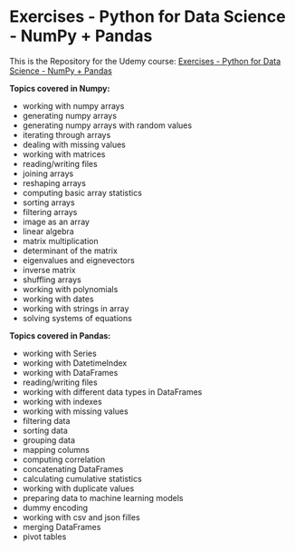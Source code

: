 # Exercises - Python for Data Science - NumPy + Pandas

This is the Repository for the Udemy course: [Exercises - Python for Data Science - NumPy + Pandas](https://www.udemy.com/course/python-for-data-science-numpy-pandas-exercises/)
 
**Topics covered in Numpy:**

- working with numpy arrays
- generating numpy arrays
- generating numpy arrays with random values
- iterating through arrays
- dealing with missing values
- working with matrices
- reading/writing files
- joining arrays
- reshaping arrays
- computing basic array statistics
- sorting arrays
- filtering arrays
- image as an array
- linear algebra
- matrix multiplication
- determinant of the matrix
- eigenvalues and eignevectors
- inverse matrix
- shuffling arrays
- working with polynomials
- working with dates
- working with strings in array
- solving systems of equations

**Topics covered in Pandas:**

- working with Series
- working with DatetimeIndex
- working with DataFrames
- reading/writing files
- working with different data types in DataFrames
- working with indexes
- working with missing values
- filtering data
- sorting data
- grouping data
- mapping columns
- computing correlation
- concatenating DataFrames
- calculating cumulative statistics
- working with duplicate values
- preparing data to machine learning models
- dummy encoding
- working with csv and json filles
- merging DataFrames
- pivot tables

